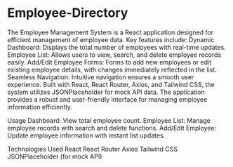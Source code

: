 # Employee-Directory
 The Employee Management System is a React application designed for efficient management of employee data. 
 Key features include:
Dynamic Dashboard: Displays the total number of employees with real-time updates.
Employee List: Allows users to view, search, and delete employee records easily.
Add/Edit Employee Forms: Forms to add new employees or edit existing employee details, with changes immediately reflected in the list.
Seamless Navigation: Intuitive navigation ensures a smooth user experience.
Built with React, React Router, Axios, and Tailwind CSS, the system utilizes JSONPlaceholder for mock API data. The application provides a robust and user-friendly interface for managing employee information efficiently.

Usage
Dashboard: View total employee count.
Employee List: Manage employee records with search and delete functions.
Add/Edit Employee: Update employee information with instant list updates.



Technologies Used
React
React Router
Axios
Tailwind CSS
JSONPlaceholder (for mock API)
